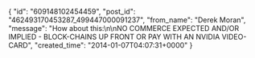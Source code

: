  {
   "id": "609148102454459",
   "post_id": "462493170453287_499447000091237",
   "from_name": "Derek Moran",
   "message": "How about this:\n\nNO COMMERCE EXPECTED AND/OR IMPLIED - BLOCK-CHAINS UP FRONT OR PAY WITH AN NVIDIA VIDEO-CARD",
   "created_time": "2014-01-07T04:07:31+0000"
 }
